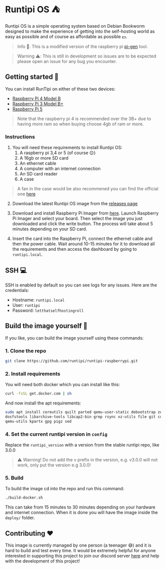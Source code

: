 # Runtipi OS ⛺

Runtipi OS is a simple operating system based on Debian Bookworm designed to make the experience of getting
into the self-hosting world as easy as possible and of course as affordable as possible 💵.

> Info 📖: This is a modified version of the raspberry pi [pi-gen](https://github.com/RPi-Distro/pi-gen) tool.

> Warning ⚠️: This is still in development so issues are to be expected please open an issue for any bug you encounter.

## Getting started 🚀

You can install RunTipi on either of these two devices:

- [Raspberry Pi 4 Model B](https://www.raspberrypi.com/products/raspberry-pi-4-model-b/)
- [Raspberry Pi 3 Model B+](https://www.raspberrypi.com/products/raspberry-pi-3-model-b-plus/)
- [Raspberry Pi 5](https://www.raspberrypi.com/products/raspberry-pi-5/)

> Note that the raspberry pi 4 is recommended over the 3B+ due to having more ram so when buying choose 4gb of ram or more.

### Instructions

1. You will need these requirements to install Runtipi OS:
   1. A raspberry pi 3,4 or 5 (of course 😉)
   2. A 16gb or more SD card
   3. An ethernet cable
   4. A computer with an internet connection
   5. An SD card reader
   6. A case

> A fan in the case would be also recommened you can find the official one [here](https://www.raspberrypi.com/products/raspberry-pi-4-case-fan/)

2. Download the latest Runtipi OS image from the [releases page](https://github.com/runtipi/runtipi-raspberrypi/releases)

3. Download and install Raspberry Pi Imager from [here](https://www.raspberrypi.com/software/). Launch Raspberry Pi Imager and select your board. Then select the image you just downloaded and click the write button. The process will take about 5 minutes depending on your SD card.

4. Insert the card into the Raspberry Pi, connect the ethernet cable and then the power cable. Wait around 10-15 minutes for it to download all the requirements and then access the dashboard by going to `runtipi.local`.

## SSH 💻

SSH is enabled by default so you can see logs for any issues. Here are the credentials:

- Hostname: `runtipi.local`
- User: `runtipi`
- Password: `letthatselfhostingroll`

## Build the image yourself 🔨

If you like, you can build the image yourself using these commands:

### 1. Clone the repo

```Bash
git clone https://github.com/runtipi/runtipi-raspberrypi.git
```

### 2. Install requirements

You will need both docker which you can install like this:

```Bash
curl -fsSL get.docker.com | sh
```

And now install the apt requirements:

```Bash
sudo apt install coreutils quilt parted qemu-user-static debootstrap zerofree zip \
dosfstools libarchive-tools libcap2-bin grep rsync xz-utils file git curl bc \
qemu-utils kpartx gpg pigz sed
```

### 4. Set the current runtipi version in `config`

Replace the `runtipi_version` with a version from the stable runtipi repo, like 3.0.0

> ⚠️ Warning! Do not add the v prefix in the version, e.g. v3.0.0 will not work, only put the version e.g 3.0.0!

### 5. Build

To build the image cd into the repo and run this command:

```Bash
./build-docker.sh
```

This can take from 15 minutes to 30 minutes depending on your hardware and internet connection. When it is done you will have the image inside the `deploy/` folder.

## Contributing ❤️

This image is currently managed by one person (a teenager 😅) and it is hard to build and test every time. It would be extremely helpful for anyone interested in supporting this project to join our discord server [here](https://discord.gg/Bu9qEPnHsc) and help with the development of this project!
